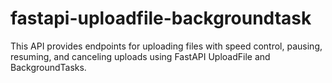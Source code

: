 # fastapi-uploadfile-backgroundtask
This API provides endpoints for uploading files with speed control, pausing, resuming, and canceling uploads using FastAPI UploadFile and BackgroundTasks.

